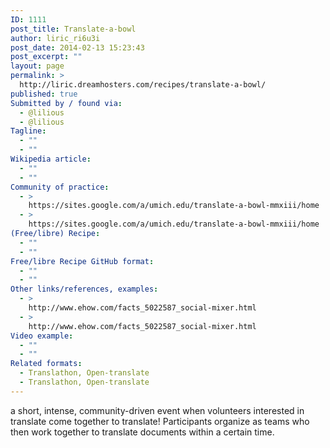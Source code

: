 ```yaml
---
ID: 1111
post_title: Translate-a-bowl
author: liric_ri6u3i
post_date: 2014-02-13 15:23:43
post_excerpt: ""
layout: page
permalink: >
  http://liric.dreamhosters.com/recipes/translate-a-bowl/
published: true
Submitted by / found via:
  - @lilious
  - @lilious
Tagline:
  - ""
  - ""
Wikipedia article:
  - ""
  - ""
Community of practice:
  - >
    https://sites.google.com/a/umich.edu/translate-a-bowl-mmxiii/home
  - >
    https://sites.google.com/a/umich.edu/translate-a-bowl-mmxiii/home
(Free/libre) Recipe:
  - ""
  - ""
Free/libre Recipe GitHub format:
  - ""
  - ""
Other links/references, examples:
  - >
    http://www.ehow.com/facts_5022587_social-mixer.html
  - >
    http://www.ehow.com/facts_5022587_social-mixer.html
Video example:
  - ""
  - ""
Related formats:
  - Translathon, Open-translate
  - Translathon, Open-translate
---
```

 a short, intense, community-driven event when volunteers interested in translate come together to translate!  Participants organize as teams who then work together to translate documents within a certain time.